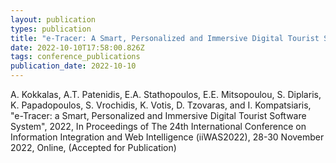 ```yaml
---
layout: publication
types: publication
title: "e-Tracer: A Smart, Personalized and Immersive Digital Tourist Software System"
date: 2022-10-10T17:58:00.826Z
tags: conference_publications
publication_date: 2022-10-10
---
```

<!--StartFragment-->

A. Kokkalas, A.T. Patenidis, E.A. Stathopoulos, E.E. Mitsopoulou, S. Diplaris, K. Papadopoulos, S. Vrochidis, K. Votis, D. Tzovaras, and I. Kompatsiaris, "e-Tracer: a Smart, Personalized and Immersive Digital Tourist Software System", 2022, In Proceedings of The 24th International Conference on Information Integration and Web Intelligence (iiWAS2022), 28-30 November 2022, Online, (Accepted for Publication)

<!--EndFragment-->